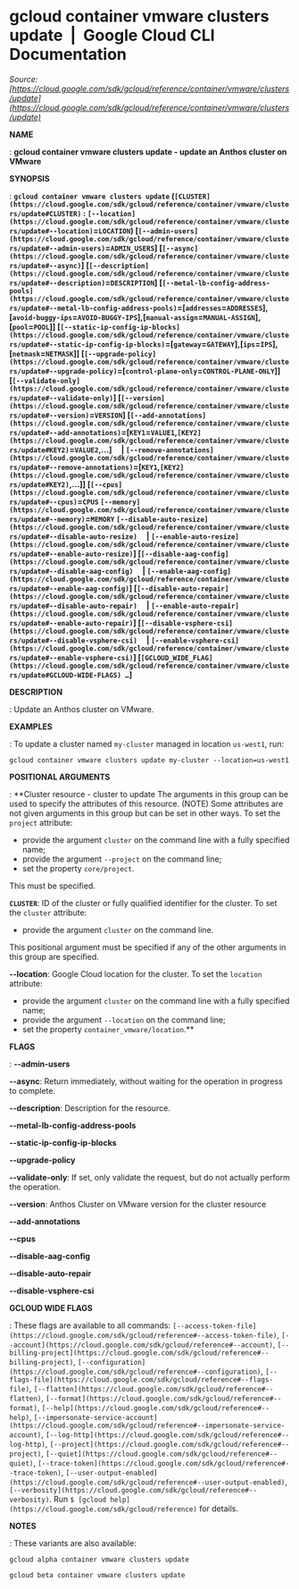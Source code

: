 # gcloud container vmware clusters update  |  Google Cloud CLI Documentation

*Source: [https://cloud.google.com/sdk/gcloud/reference/container/vmware/clusters/update](https://cloud.google.com/sdk/gcloud/reference/container/vmware/clusters/update)*

**NAME**

: **gcloud container vmware clusters update - update an Anthos cluster on VMware**

**SYNOPSIS**

: **`gcloud container vmware clusters update` (`[CLUSTER](https://cloud.google.com/sdk/gcloud/reference/container/vmware/clusters/update#CLUSTER)` : `[--location](https://cloud.google.com/sdk/gcloud/reference/container/vmware/clusters/update#--location)`=`LOCATION`) [`[--admin-users](https://cloud.google.com/sdk/gcloud/reference/container/vmware/clusters/update#--admin-users)`=`ADMIN_USERS`] [`[--async](https://cloud.google.com/sdk/gcloud/reference/container/vmware/clusters/update#--async)`] [`[--description](https://cloud.google.com/sdk/gcloud/reference/container/vmware/clusters/update#--description)`=`DESCRIPTION`] [`[--metal-lb-config-address-pools](https://cloud.google.com/sdk/gcloud/reference/container/vmware/clusters/update#--metal-lb-config-address-pools)`=[`addresses`=`ADDRESSES`],[`avoid-buggy-ips`=`AVOID-BUGGY-IPS`],[`manual-assign`=`MANUAL-ASSIGN`],[`pool`=`POOL`]] [`[--static-ip-config-ip-blocks](https://cloud.google.com/sdk/gcloud/reference/container/vmware/clusters/update#--static-ip-config-ip-blocks)`=[`gateway`=`GATEWAY`],[`ips`=`IPS`],[`netmask`=`NETMASK`]] [`[--upgrade-policy](https://cloud.google.com/sdk/gcloud/reference/container/vmware/clusters/update#--upgrade-policy)`=[`control-plane-only`=`CONTROL-PLANE-ONLY`]] [`[--validate-only](https://cloud.google.com/sdk/gcloud/reference/container/vmware/clusters/update#--validate-only)`] [`[--version](https://cloud.google.com/sdk/gcloud/reference/container/vmware/clusters/update#--version)`=`VERSION`] [`[--add-annotations](https://cloud.google.com/sdk/gcloud/reference/container/vmware/clusters/update#--add-annotations)`=[`KEY1`=`VALUE1`,`[KEY2](https://cloud.google.com/sdk/gcloud/reference/container/vmware/clusters/update#KEY2)`=`VALUE2`,…]     | `[--remove-annotations](https://cloud.google.com/sdk/gcloud/reference/container/vmware/clusters/update#--remove-annotations)`=[`KEY1`,`[KEY2](https://cloud.google.com/sdk/gcloud/reference/container/vmware/clusters/update#KEY2)`,…]] [`[--cpus](https://cloud.google.com/sdk/gcloud/reference/container/vmware/clusters/update#--cpus)`=`CPUS` `[--memory](https://cloud.google.com/sdk/gcloud/reference/container/vmware/clusters/update#--memory)`=`MEMORY` `[--disable-auto-resize](https://cloud.google.com/sdk/gcloud/reference/container/vmware/clusters/update#--disable-auto-resize)`     | `[--enable-auto-resize](https://cloud.google.com/sdk/gcloud/reference/container/vmware/clusters/update#--enable-auto-resize)`] [`[--disable-aag-config](https://cloud.google.com/sdk/gcloud/reference/container/vmware/clusters/update#--disable-aag-config)`     | `[--enable-aag-config](https://cloud.google.com/sdk/gcloud/reference/container/vmware/clusters/update#--enable-aag-config)`] [`[--disable-auto-repair](https://cloud.google.com/sdk/gcloud/reference/container/vmware/clusters/update#--disable-auto-repair)`     | `[--enable-auto-repair](https://cloud.google.com/sdk/gcloud/reference/container/vmware/clusters/update#--enable-auto-repair)`] [`[--disable-vsphere-csi](https://cloud.google.com/sdk/gcloud/reference/container/vmware/clusters/update#--disable-vsphere-csi)`     | `[--enable-vsphere-csi](https://cloud.google.com/sdk/gcloud/reference/container/vmware/clusters/update#--enable-vsphere-csi)`] [`[GCLOUD_WIDE_FLAG](https://cloud.google.com/sdk/gcloud/reference/container/vmware/clusters/update#GCLOUD-WIDE-FLAGS) …`]**

**DESCRIPTION**

: Update an Anthos cluster on VMware.

**EXAMPLES**

: To update a cluster named ``my-cluster``
managed in location ``us-west1``, run:

```
gcloud container vmware clusters update my-cluster --location=us-west1
```

**POSITIONAL ARGUMENTS**

: **Cluster resource - cluster to update The arguments in this group can be used to
specify the attributes of this resource. (NOTE) Some attributes are not given
arguments in this group but can be set in other ways.
To set the `project` attribute:

- provide the argument `cluster` on the command line with a fully
specified name;
- provide the argument `--project` on the command line;
- set the property `core/project`.

This must be specified.

**`CLUSTER`**:
ID of the cluster or fully qualified identifier for the cluster.
To set the `cluster` attribute:

- provide the argument `cluster` on the command line.

This positional argument must be specified if any of the other arguments in this
group are specified.

**--location**:
Google Cloud location for the cluster.
To set the `location` attribute:

- provide the argument `cluster` on the command line with a fully
specified name;
- provide the argument `--location` on the command line;
- set the property `container_vmware/location`.**

**FLAGS**

: **--admin-users**

**--async**:
Return immediately, without waiting for the operation in progress to complete.

**--description**:
Description for the resource.

**--metal-lb-config-address-pools**

**--static-ip-config-ip-blocks**

**--upgrade-policy**

**--validate-only**:
If set, only validate the request, but do not actually perform the operation.

**--version**:
Anthos Cluster on VMware version for the cluster resource

**--add-annotations**

**--cpus**

**--disable-aag-config**

**--disable-auto-repair**

**--disable-vsphere-csi**

**GCLOUD WIDE FLAGS**

: These flags are available to all commands: `[--access-token-file](https://cloud.google.com/sdk/gcloud/reference#--access-token-file)`,
`[--account](https://cloud.google.com/sdk/gcloud/reference#--account)`, `[--billing-project](https://cloud.google.com/sdk/gcloud/reference#--billing-project)`,
`[--configuration](https://cloud.google.com/sdk/gcloud/reference#--configuration)`,
`[--flags-file](https://cloud.google.com/sdk/gcloud/reference#--flags-file)`,
`[--flatten](https://cloud.google.com/sdk/gcloud/reference#--flatten)`, `[--format](https://cloud.google.com/sdk/gcloud/reference#--format)`, `[--help](https://cloud.google.com/sdk/gcloud/reference#--help)`, `[--impersonate-service-account](https://cloud.google.com/sdk/gcloud/reference#--impersonate-service-account)`,
`[--log-http](https://cloud.google.com/sdk/gcloud/reference#--log-http)`,
`[--project](https://cloud.google.com/sdk/gcloud/reference#--project)`, `[--quiet](https://cloud.google.com/sdk/gcloud/reference#--quiet)`, `[--trace-token](https://cloud.google.com/sdk/gcloud/reference#--trace-token)`, `[--user-output-enabled](https://cloud.google.com/sdk/gcloud/reference#--user-output-enabled)`,
`[--verbosity](https://cloud.google.com/sdk/gcloud/reference#--verbosity)`.
Run `$ [gcloud help](https://cloud.google.com/sdk/gcloud/reference)` for details.

**NOTES**

: These variants are also available:

```
gcloud alpha container vmware clusters update
```

```
gcloud beta container vmware clusters update
```